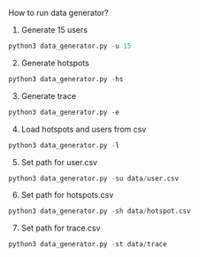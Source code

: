 How to run data generator?

1. Generate 15 users
```python
python3 data_generator.py -u 15
```
2. Generate hotspots
```python
python3 data_generator.py -hs
```
3. Generate trace
```python
python3 data_generator.py -e
```
4. Load hotspots and users from csv
```python
python3 data_generator.py -l
```
5. Set path for user.csv
```python
python3 data_generator.py -su data/user.csv
```
6. Set path for hotspots.csv
```python
python3 data_generator.py -sh data/hotspot.csv 
```
7. Set path for trace.csv
```python
python3 data_generator.py -st data/trace
```
